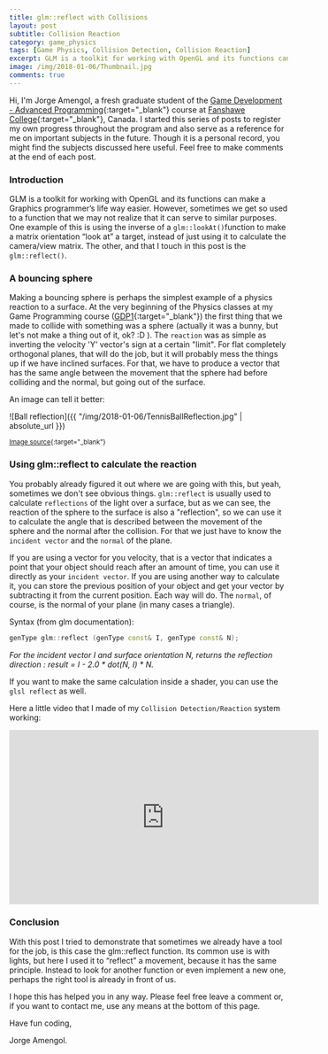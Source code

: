 ```yaml
---
title: glm::reflect with Collisions
layout: post
subtitle: Collision Reaction
category: game_physics
tags: [Game Physics, Collision Detection, Collision Reaction]
excerpt: GLM is a toolkit for working with OpenGL and its functions can make a Graphics programmer’s life way easier. However, sometimes we get so used to a function that we may not realize that it can serve to similar purposes. One example of this is using the inverse of a `glm::lookAt()`function to make a matrix orientation “look at” a target, instead of just using it to calculate the camera/view matrix. The other, and that I touch in this post is the `glm::reflect()`.
image: /img/2018-01-06/Thumbnail.jpg
comments: true
---
```


Hi, I'm Jorge Amengol, a fresh graduate student of the [Game Development - Advanced Programming](https://www.fanshawec.ca/programs-and-courses/program/gdp1-game-development-advanced-programming/next-year){:target="_blank"} course at [Fanshawe College](https://www.fanshawec.ca/){:target="_blank"}, Canada. I started this series of posts to register my own progress throughout the program and also serve as a reference for me on important subjects in the future. Though it is a personal record, you might find the subjects discussed here useful. Feel free to make comments at the end of each post.

### Introduction

GLM is a toolkit for working with OpenGL and its functions can make a Graphics programmer’s life way easier. However, sometimes we get so used to a function that we may not realize that it can serve to similar purposes. One example of this is using the inverse of a `glm::lookAt()`function to make a matrix orientation “look at” a target, instead of just using it to calculate the camera/view matrix. The other, and that I touch in this post is the `glm::reflect()`.

### A bouncing sphere

Making a bouncing sphere is perhaps the simplest example of a physics reaction to a surface. At the very beginning of the Physics classes at my Game Programming course ([GDP1](https://www.fanshawec.ca/programs-and-courses/program/gdp1-game-development-advanced-programming/next-year){:target="_blank"}) the first thing that we made to collide with something was a sphere (actually it was a bunny, but let's not make a thing out of it, ok? :D ). The `reaction` was as simple as inverting the velocity 'Y' vector's sign at a certain "limit". For flat completely orthogonal planes, that will do the job, but it will probably mess the things up if we have inclined surfaces. For that, we have to produce a vector that has the same angle between the movement that the sphere had before colliding and the normal, but going out of the surface. 

An image can tell it better:

![Ball reflection]({{ "/img/2018-01-06/TennisBallReflection.jpg" | absolute_url }})

<sup>[Image source](http://ffden-2.phys.uaf.edu/webproj/211_fall_2014/Max_Hesser-Knoll/max_hesserknoll/Slide4.htm){:target="_blank"}</sup>


### Using glm::reflect to calculate the reaction

You probably already figured it out where we are going with this, but yeah, sometimes we don't see obvious things. `glm::reflect` is usually used to calculate `reflections` of the light over a surface, but as we can see, the reaction of the sphere to the surface is also a "reflection", so we can use it to calculate the angle that is described between the movement of the sphere and the normal after the collision. For that we just have to know the `incident vector` and the `normal` of the plane.

If you are using a vector for you velocity, that is a vector that indicates a point that your object should reach after an amount of time, you can use it directly as your `incident vector`. If you are using another way to calculate it, you can store the previous position of your object and get your vector by subtracting it from the current position. Each way will do. The `normal`, of course, is the normal of your plane (in many cases a triangle).

Syntax (from glm documentation):
```c++
genType glm::reflect (genType const& I, genType const& N); 	
```
_For the incident vector I and surface orientation N, returns the reflection direction : result = I - 2.0 * dot(N, I) * N._

If you want to make the same calculation inside a shader, you can use the `glsl reflect` as well.

Here a little video that I made of my `Collision Detection/Reaction` system working:

<iframe width="560" height="315" src="https://www.youtube.com/embed/yiyepbjxi3o" frameborder="0" gesture="media" allow="encrypted-media" allowfullscreen></iframe>

### Conclusion

With this post I tried to demonstrate that sometimes we already have a tool for the job, is this case the glm::reflect function. Its common use is with lights, but here I used it to “reflect” a movement, because it has the same principle. Instead to look for another function or even implement a new one, perhaps the right tool is already in front of us.

I hope this has helped you in any way. Please feel free leave a comment or, if you want to contact me, use any means at the bottom of this page.

Have fun coding,

Jorge Amengol.